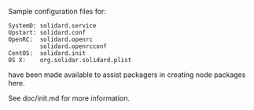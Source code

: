 Sample configuration files for:
```
SystemD: solidard.service
Upstart: solidard.conf
OpenRC:  solidard.openrc
         solidard.openrcconf
CentOS:  solidard.init
OS X:    org.solidar.solidard.plist
```
have been made available to assist packagers in creating node packages here.

See doc/init.md for more information.
